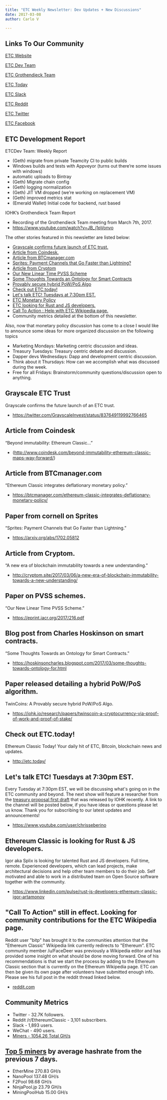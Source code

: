 ```yaml
---
title: "ETC Weekly Newsletter: Dev Updates + New Discussions"
date: 2017-03-08
author: Carlo V

---
```



## **Links To Our Community** 

[ETC Website](https://ethereumclassic.github.io/)

[ETC Dev Team](https://www.etcdevteam.com/)

[ETC Grothendieck Team](https://iohk.io/projects/ethereum-classic/#team)

[ETC Today](http://etc.today/)

[ETC Slack](https://ethereumclassic.herokuapp.com/)

[ETC Reddit](https://www.reddit.com/r/EthereumClassic/)

[ETC Twitter](http://twitter.com/eth_classic)

[ETC Facebook](https://www.facebook.com/EthereumClassicETC/)


## **ETC Development Report**

ETCDev Team: Weekly Report

* (Geth) migrate from private Teamcity CI to public builds
* Windows builds and tests with Appveyor (turns out there’re some issues with windows)
* automatic uploads to Bintray
* (Geth) Migrate chain config
* (Geth) logging normalization
* (Geth) JIT VM dropped (we’re working on replacement VM)
* (Geth) improved metrics stat
* (Emerald Wallet) Initial code for backend, rust based

IOHK’s Grothendieck Team Report

* Recording of the Grothendieck Team meeting from March 7th, 2017.  
* https://www.youtube.com/watch?v=JB_j1pVonvo

The other stories featured in this newsletter are listed below: 

* [Grayscale confirms future launch of ETC trust.](https://twitter.com/GrayscaleInvest/status/837649119992766465)
* [Article from Coindesk.](http://www.coindesk.com/beyond-immutability-ethereum-classic-maps-way-forward/)
* [Article from BTCmanager.com](https://btcmanager.com/ethereum-classic-integrates-deflationary-monetary-policy/)
* [Sprites: Payment Channels that Go Faster than Lightning?](https://arxiv.org/abs/1702.05812)
* [Article from Cryptom](http://cryptom.site/2017/03/06/a-new-era-of-blockchain-immutability-towards-a-new-understanding/)
* [Our New Linear Time PVSS Scheme](https://eprint.iacr.org/2017/216.pdf)
* [Some Thoughts Towards an Ontology for Smart Contracts](https://hoskinsoncharles.blogspot.com/2017/03/some-thoughts-towards-ontology-for.html)
* [Provably secure hybrid PoW/PoS Algo](https://iohk.io/research/papers/twinscoin-a-cryptocurrency-via-proof-of-work-and-proof-of-stake/)
* [Check out ETC.today!](http://etc.today/)
* [Let's talk ETC! Tuesdays at 7:30pm EST.](https://www.youtube.com/user/chrisseberino)
* [ETC Monetary Policy](https://github.com/ethereumproject/ECIPs/pull/20/files)
* [ETC looking for Rust and JS developers.](https://www.linkedin.com/pulse/rust-js-developers-ethereum-classic-igor-artamonov)
* [Call To  Action :  Help with ETC Wikipedia page.](https://www.reddit.com/r/EthereumClassic/comments/5bsj3c/ethereum_classic_redirects_to_ethereum_on/)
* Community metrics detailed at the bottom of this newsletter.

Also, now that monetary policy discussion has come to a close I would like to announce some ideas for more organized discussion on the following topics

* Marketing Mondays: Marketing centric discussion and ideas.
* Treasury Tuesdays: Treasury centric debate and discussion.
* Dapper devs Wednesdays: Dapp and development centric discussion. 
* Think about it Thursdays: How can we accomplish what was  discussed during the week.
* Free for all Fridays: Brainstorm/community questions/discussion open to anything.

## **Grayscale ETC Trust**

Grayscale confirms the future launch of an ETC trust.

* https://twitter.com/GrayscaleInvest/status/837649119992766465

## **Article from Coindesk**
“Beyond immutability: Ethereum Classic…”

* (http://www.coindesk.com/beyond-immutability-ethereum-classic-maps-way-forward/)


## **Article from BTCmanager.com**
“Ethereum Classic integrates deflationary monetary policy.”

* https://btcmanager.com/ethereum-classic-integrates-deflationary-monetary-policy/

## **Paper from cornell on Sprites** 
“Sprites: Payment Channels that Go Faster than Lightning.”

* https://arxiv.org/abs/1702.05812

## **Article from Cryptom.** 

“A new era of blockchain immutability towards a new understanding.”

* http://cryptom.site/2017/03/06/a-new-era-of-blockchain-immutability-towards-a-new-understanding/




## **Paper on PVSS schemes.**
“Our New Linear Time PVSS Scheme.”

* https://eprint.iacr.org/2017/216.pdf

## **Blog post from Charles Hoskinson on smart contracts.**
“Some Thoughts Towards an Ontology for Smart Contracts.” 

* https://hoskinsoncharles.blogspot.com/2017/03/some-thoughts-towards-ontology-for.html

## **Paper released detailing a hybrid PoW/PoS algorithm.** 

TwinCoins: A Provably secure hybrid PoW/PoS Algo. 

* https://iohk.io/research/papers/twinscoin-a-cryptocurrency-via-proof-of-work-and-proof-of-stake/

## **Check out ETC.today!**

Ethereum Classic Today! Your daily hit of ETC, Bitcoin, blockchain news and updates.

* http://etc.today/

## **Let's talk ETC! Tuesdays at 7:30pm EST.**
Every Tuesday at 7:30pm EST, we will be discussing what's going on in the ETC community and beyond. The next show will feature a researcher from the [treasury proposal first draft](https://www.scribd.com/document/339563725/Ethereum-Classic-Treasury-System-Proposal-Google-Docs) that was released by IOHK recently. A link to the channel will be posted below, if you have ideas or questions please let us know. Thank you for subscribing to our latest updates and announcements! 

* https://www.youtube.com/user/chrisseberino


## **Ethereum Classic is looking for Rust & JS developers.**

Igor aka Splix is looking for talented Rust and JS developers. Full time, remote. Experienced developers, which can lead projects, make architectural decisions and help other team members to do their job. Self motivated and able to work in a distributed team on Open Source software together with the community.

* https://www.linkedin.com/pulse/rust-js-developers-ethereum-classic-igor-artamonov

## **"Call To Action" still in effect. Looking for community contributions for the ETC Wikipedia page.** 
Reddit user "bitp" has brought it to the communities attention that the "Ethereum Classic" Wikipedia link currently redirects to "Ethereum". ETC community member /u/FaceDeer was previously a Wikipedia editor and has provided some insight on what should be done moving forward. One of his recommendations is that we start the process by adding to the Ethereum Classic section that is currently on the Ethereum Wikipedia page. ETC can then be given its own page after volunteers have submitted enough info. Please see his full post in the reddit thread linked below.

* [reddit.com](https://www.reddit.com/r/EthereumClassic/comments/5bsj3c/ethereum_classic_redirects_to_ethereum_on/)

## **Community Metrics** 

* Twitter - 32.7K followers.
* Reddit /r/EthereumClassic - 3,101 subscribers.
* Slack - 1,893 users.
* WeChat - 490 users.
* [Miners - 1054.26 Total GH/s](https://gastracker.io/stats/miners)

## **[Top 5 miners](https://gastracker.io/stats/miners) by average hashrate from the previous 7 days.** 

* EtherMine	270.83 GH/s
* NanoPool	137.48 GH/s
* F2Pool 98.68 GH/s
* NinjaPool.jp 23.79 GH/s
* MiningPoolHub 15.00 GH/s
